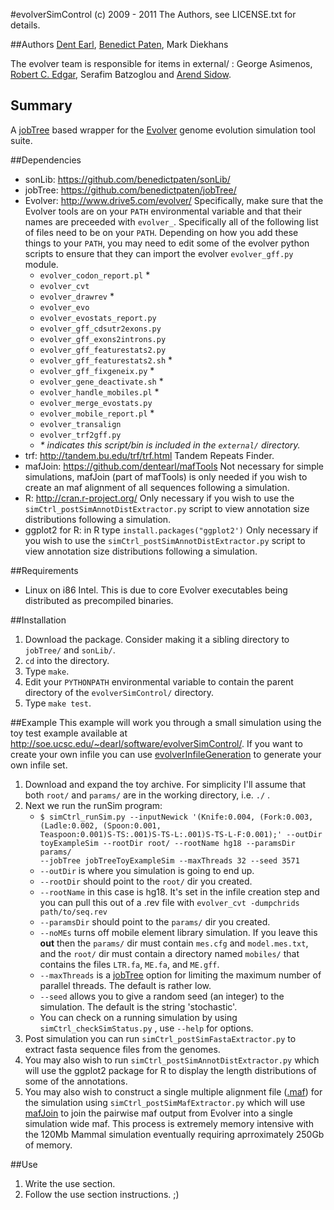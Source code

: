 #evolverSimControl
(c) 2009 - 2011 The Authors, see LICENSE.txt for details.

##Authors
[Dent Earl](https://github.com/dentearl/), [Benedict Paten](https://github.com/dentearl/), Mark Diekhans

The evolver team is responsible for items in external/ : George Asimenos, [Robert C. Edgar](http://www.drive5.com/), Serafim Batzoglou and [Arend Sidow](http://mendel.stanford.edu/sidowlab/).

## Summary
A [jobTree](https://github.com/benedictpaten/jobTree/) based wrapper for the [Evolver](http://www.drive5.com/evolver/) genome evolution simulation tool suite.

##Dependencies
* sonLib: https://github.com/benedictpaten/sonLib/
* jobTree: https://github.com/benedictpaten/jobTree/
* Evolver: http://www.drive5.com/evolver/ Specifically, make sure that the Evolver tools are on your <code>PATH</code> environmental variable and that their names are preceeded with <code>evolver_</code>. Specifically all of the following list of files need to be on your <code>PATH</code>. Depending on how you add these things to your <code>PATH</code>, you may need to edit some of the evolver python scripts to ensure that they can import the evolver <code>evolver_gff.py</code> module.
    * <code>evolver_codon_report.pl</code> *
    * <code>evolver_cvt</code>
    * <code>evolver_drawrev</code> *
    * <code>evolver_evo</code>
    * <code>evolver_evostats_report.py</code>
    * <code>evolver_gff_cdsutr2exons.py</code>
    * <code>evolver_gff_exons2introns.py</code>
    * <code>evolver_gff_featurestats2.py</code>
    * <code>evolver_gff_featurestats2.sh</code> *
    * <code>evolver_gff_fixgeneix.py</code> *
    * <code>evolver_gene_deactivate.sh</code> *
    * <code>evolver_handle_mobiles.pl</code> *
    * <code>evolver_merge_evostats.py</code>
    * <code>evolver_mobile_report.pl</code> *
    * <code>evolver_transalign</code>
    * <code>evolver_trf2gff.py</code>
    * _* indicates this script/bin is included in the <code>external/</code> directory._
* trf: http://tandem.bu.edu/trf/trf.html Tandem Repeats Finder.
* mafJoin: https://github.com/dentearl/mafTools Not necessary for simple simulations, mafJoin (part of mafTools) is only needed if you wish to create an maf alignment of all sequences following a simulation.
* R: http://cran.r-project.org/ Only necessary if you wish to use the <code>simCtrl_postSimAnnotDistExtractor.py</code> script to view annotation size distributions following a simulation.
* ggplot2 for R: in R type <code>install.packages("ggplot2')</code> Only necessary if you wish to use the <code>simCtrl_postSimAnnotDistExtractor.py</code> script to view annotation size distributions following a simulation.

##Requirements
* Linux on i86 Intel. This is due to core Evolver executables being distributed as precompiled binaries.

##Installation
1. Download the package. Consider making it a sibling directory to <code>jobTree/</code> and <code>sonLib/</code>.
2. <code>cd</code> into the directory.
3. Type <code>make</code>.
4. Edit your <code>PYTHONPATH</code> environmental variable to contain the parent directory of the <code>evolverSimControl/</code> directory.
5. Type <code>make test</code>.

##Example
This example will work you through a small simulation using the toy test example available at http://soe.ucsc.edu/~dearl/software/evolverSimControl/. If you want to create your own infile you can use [evolverInfileGeneration](https://github.com/dentearl/evolverInfileGeneration) to generate your own infile set.

1. Download and expand the toy archive. For simplicity I'll assume that both <code>root/</code> and <code>params/</code> are in the working directory, i.e. <code>./</code> .
2. Next we run the runSim program:
    * <code>$ simCtrl_runSim.py --inputNewick '(Knife:0.004, (Fork:0.003, (Ladle:0.002, (Spoon:0.001, Teaspoon:0.001)S-TS:.001)S-TS-L:.001)S-TS-L-F:0.001);' --outDir toyExampleSim --rootDir root/ --rootName hg18 --paramsDir params/ --jobTree jobTreeToyExampleSim --maxThreads 32 --seed 3571</code>
    * <code>--outDir</code> is where you simulation is going to end up.
    * <code>--rootDir</code> should point to the <code>root/</code> dir you created.
    * <code>--rootName</code> in this case is hg18. It's set in the infile creation step and you can pull this out of a .rev file with <code>evolver_cvt -dumpchrids path/to/seq.rev</code>
    * <code>--paramsDir</code> should point to the <code>params/</code> dir you created.
    * <code>--noMEs</code> turns off mobile element library simulation. If you leave this **out** then the <code>params/</code> dir must contain <code>mes.cfg</code> and <code>model.mes.txt</code>, and the <code>root/</code> dir must contain a directory named <code>mobiles/</code> that contains the files <code>LTR.fa</code>, <code>ME.fa</code>, and <code>ME.gff</code>.
    * <code>--maxThreads</code> is a [jobTree](https://github.com/benedictpaten/jobTree/) option for limiting the maximum number of parallel threads. The default is rather low.
    * <code>--seed</code> allows you to give a random seed (an integer) to the simulation. The default is the string 'stochastic'.
    * You can check on a running simulation by using <code>simCtrl_checkSimStatus.py</code> , use <code>--help</code> for options.
3. Post simulation you can run <code>simCtrl_postSimFastaExtractor.py</code> to extract fasta sequence files from the genomes.
4. You may also wish to run <code>simCtrl_postSimAnnotDistExtractor.py</code> which will use the ggplot2 package for R to display the length distributions of some of the annotations.
5. You may also wish to construct a single multiple alignment file ([.maf](http://genome.ucsc.edu/FAQ/FAQformat.html#format5)) for the simulation using <code>simCtrl_postSimMafExtractor.py</code> which will use [mafJoin](https://github.com/dentearl/mafTools/) to join the pairwise maf output from Evolver into a single simulation wide maf. This process is extremely memory intensive with the 120Mb Mammal simulation eventually requiring aprroximately 250Gb of memory.

##Use
1. Write the use section.
2. Follow the use section instructions. ;)

